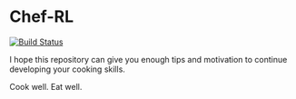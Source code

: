 # Chef-RL

[![Build Status](https://travis-ci.org/pingram3030/chef-rl.svg?branch=master)](https://travis-ci.org/pingram3030/chef-rl)

I hope this repository can give you enough tips and motivation to continue
developing your cooking skills.

Cook well. Eat well.

